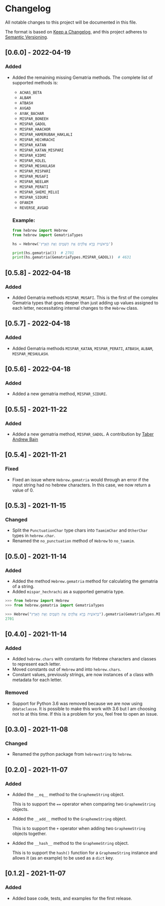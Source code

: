 # Changelog

All notable changes to this project will be documented in this file.

The format is based on [Keep a Changelog](https://keepachangelog.com/en/1.0.0/), and this project adheres
to [Semantic Versioning](https://semver.org/spec/v2.0.0.html).

## [0.6.0] - 2022-04-19

### Added

- Added the remaining missing Gematria methods. The complete list of supported methods is: 
  - `ACHAS_BETA`
  - `ALBAM`
  - `ATBASH`
  - `AVGAD`
  - `AYAK_BACHAR`
  - `MISPAR_BONEEH`
  - `MISPAR_GADOL`
  - `MISPAR_HAACHOR`
  - `MISPAR_HAMERUBAH_HAKLALI`
  - `MISPAR_HECHRACHI`
  - `MISPAR_KATAN`
  - `MISPAR_KATAN_MISPARI`
  - `MISPAR_KIDMI`
  - `MISPAR_KOLEL`
  - `MISPAR_MESHULASH`
  - `MISPAR_MISPARI`
  - `MISPAR_MUSAFI`
  - `MISPAR_NEELAM`
  - `MISPAR_PERATI`
  - `MISPAR_SHEMI_MILUI`
  - `MISPAR_SIDURI`
  - `OFANIM`
  - `REVERSE_AVGAD`
  
  ### Example:
  ```python
  from hebrew import Hebrew
  from hebrew import GematriaTypes
  
  hs = Hebrew('בְּרֵאשִׁ֖ית בָּרָ֣א אֱלֹהִ֑ים אֵ֥ת הַשָּׁמַ֖יִם וְאֵ֥ת הָאָֽרֶץ׃')
  
  print(hs.gematria())  # 2701
  print(hs.gematria(GematriaTypes.MISPAR_GADOL))  # 4631
  ```

## [0.5.8] - 2022-04-18

### Added

- Added Gematria methods `MISPAR_MUSAFI`. This is the first of the complex Gematria types that goes deeper than just 
adding up values assigned to each letter, necessitating internal changes to the `Hebrew` class.

## [0.5.7] - 2022-04-18

### Added

- Added Gematria methods `MISPAR_KATAN`, `MISPAR_PERATI`, `ATBASH`, `ALBAM`, `MISPAR_MESHULASH`.

## [0.5.6] - 2022-04-18

### Added

- Added a new gematria method, `MISPAR_SIDURI`.

## [0.5.5] - 2021-11-22

### Added

- Added a new gematria method, `MISPAR_GADOL`. A contribution by [Taber Andrew Bain](https://github.com/taber)

## [0.5.4] - 2021-11-21

### Fixed

- Fixed an issue where `Hebrew.gematria` would through an error if the input string had no hebrew characters.
  In this case, we now return a value of 0.

## [0.5.3] - 2021-11-15

### Changed

- Split the `PunctuationChar` type chars into `TaamimChar` and `OtherChar` types in `hebrew.char`.
- Renamed the `no_punctuation` method of `Hebrew` to `no_taamim`.

## [0.5.0] - 2021-11-14

### Added

- Added the method `Hebrew.gematria` method for calculating the gematria of a string.
- Added `mispar_hechrachi` as a supported gematria type.

``` python
>>> from hebrew import Hebrew
>>> from hebrew.gematria import GematriaTypes

>>> Hebrew("בְּרֵאשִׁ֖ית בָּרָ֣א אֱלֹהִ֑ים אֵ֥ת הַשָּׁמַ֖יִם וְאֵ֥ת הָאָרֶץ׃").gematria(GematriaTypes.MISPAR_HECHRACHI)
2701
```

## [0.4.0] - 2021-11-14

### Added

- Added `hebrew.chars` with constants for Hebrew characters and classes to represent each letter.
- Moved constants out of `Hebrew` and into `hebrew.chars`.
- Constant values, previously strings, are now instances of a class with metadata for each letter.

### Removed

- Support for Python 3.6 was removed because we are now using `@dataclasse`. It is possible to make this work with
  3.6 but I am choosing not to at this time. If this is a problem for you, feel free to open an issue.

## [0.3.0] - 2021-11-08

### Changed

- Renamed the python package from `hebrewstring` to `hebrew`.

## [0.2.0] - 2021-11-07

### Added

- Added the `__eq__` method to the `GraphemeString` object.

  This is to support the `==` operator when comparing two `GraphemeString` objects.

- Added the `__add__` method to the `GraphemeString` object.

  This is to support the `+` operator when adding two `GraphemeString` objects together.

- Added the `__hash__` method to the `GraphemeString` object.

  This is to support the `hash()` function for a `GraphemeString` instance and allows it (as an example) to be used as
  a `dict` key.

## [0.1.2] - 2021-11-07

### Added

- Added base code, tests, and examples for the first release.